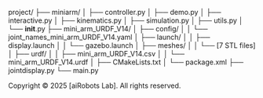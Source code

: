 project/
├── miniarm/
│   ├── controller.py
│   ├── demo.py
│   ├── interactive.py
│   ├── kinematics.py
│   ├── simulation.py
│   ├── utils.py
│   └── __init__.py
├── mini_arm_URDF_V14/
│   ├── config/
│   │   └── joint_names_mini_arm_URDF_V14.yaml
│   ├── launch/
│   │   ├── display.launch
│   │   └── gazebo.launch
│   ├── meshes/
│   │   └── [7 STL files]
│   ├── urdf/
│   │   ├── mini_arm_URDF_V14.csv
│   │   └── mini_arm_URDF_V14.urdf
│   ├── CMakeLists.txt
│   └── package.xml
├── jointdisplay.py
└── main.py

Copyright © 2025 [aiRobots Lab]. All rights reserved.
